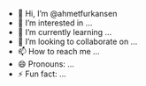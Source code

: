 - 👋 Hi, I’m @ahmetfurkansen
- 👀 I’m interested in ...
- 🌱 I’m currently learning ...
- 💞️ I’m looking to collaborate on ...
- 📫 How to reach me ...
- 😄 Pronouns: ...
- ⚡ Fun fact: ...

<!---
ahmetfurkansen/ahmetfurkansen is a ✨ special ✨ repository because its `README.md` (this file) appears on your GitHub profile.
You can click the Preview link to take a look at your changes.
--->
